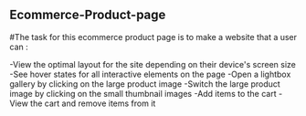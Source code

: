 ## Ecommerce-Product-page

#The task for this ecommerce product page is to make a website that a user can :

-View the optimal layout for the site depending on their device's screen size
-See hover states for all interactive elements on the page
-Open a lightbox gallery by clicking on the large product image
-Switch the large product image by clicking on the small thumbnail images
-Add items to the cart
-View the cart and remove items from it

